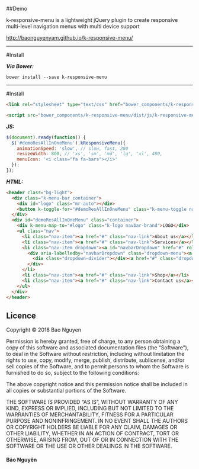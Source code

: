 ##Demo 

k-responsive-menu is a lightweight jQuery plugin to create responsive multi-level navigation menus with multi device support

http://baonguyenyam.github.io/k-responsive-menu/

---

#Install

***Via Bower:***
```
bower install --save k-responsive-menu 
```
___

#Install

```html
<link rel="stylesheet" type="text/css" href="bower_components/k-responsive-menu/dist/css/k-responsive-menu.css">
```

```html
<script src="bower_components/k-responsive-menu/dist/js/k-responsive-menu.js"></script>
```

***JS:***

```js
$(document).ready(function() {
  $('#demoResAllInOneMenu').kResponsiveMenu({
    animationSpeed: 'slow', // slow, fast, 200
    resizeWidth: 800, // 'xs', 'sm', 'md', 'lg', 'xl', 480,
    menuIcon: '<i class="fa fa-bars"></i>'
  });
});
```
***HTML:***

```html
<header class="bg-light">
  <div class="k-menu-bar container">
    <div id="logo" class="mr-auto"></div>
    <button k-toggle-for="#demoResAllInOneMenu" class="k-menu-toggle navbar-toggler">MENU</button>
  </div>
  <div id="demoResAllInOneMenu" class="container">
    <div k-menu-map-to="#logo" class="k-logo navbar-brand">LOGO</div>
    <ul class="nav">
      <li class="nav-item"><a href="#" class="nav-link">About us</a></li>
      <li class="nav-item"><a href="#" class="nav-link">Services</a></li>
      <li class="nav-item dropdown"><a id="navbarDropdown" href="#" role="button" data-toggle="dropdown" aria-haspopup="true" aria-expanded="false" class="nav-link dropdown-toggle">Dropdown</a>
        <div aria-labelledby="navbarDropdown" class="dropdown-menu"><a href="#" class="dropdown-item">Action</a><a href="#" class="dropdown-item">Another action</a>
          <div class="dropdown-divider"></div><a href="#" class="dropdown-item">Something else here</a>
        </div>
      </li>
      <li class="nav-item"><a href="#" class="nav-link">Shop</a></li>
      <li class="nav-item"><a href="#" class="nav-link">Contact us</a></li>
    </ul>
  </div>
</header>
```


## Licence

Copyright &copy; 2018 Bao Nguyen

Permission is hereby granted, free of charge, to any person obtaining a copy of this software and associated documentation files (the “Software”), to deal in the Software without restriction, including without limitation the rights to use, copy, modify, merge, publish, distribute, sublicense, and/or sell copies of the Software, and to permit persons to whom the Software is furnished to do so, subject to the following conditions:

The above copyright notice and this permission notice shall be included in all copies or substantial portions of the Software.

THE SOFTWARE IS PROVIDED “AS IS”, WITHOUT WARRANTY OF ANY KIND, EXPRESS OR IMPLIED, INCLUDING BUT NOT LIMITED TO THE WARRANTIES OF MERCHANTABILITY, FITNESS FOR A PARTICULAR PURPOSE AND NONINFRINGEMENT. IN NO EVENT SHALL THE AUTHORS OR COPYRIGHT HOLDERS BE LIABLE FOR ANY CLAIM, DAMAGES OR OTHER LIABILITY, WHETHER IN AN ACTION OF CONTRACT, TORT OR OTHERWISE, ARISING FROM, OUT OF OR IN CONNECTION WITH THE SOFTWARE OR THE USE OR OTHER DEALINGS IN THE SOFTWARE.

#### Bảo Nguyên
